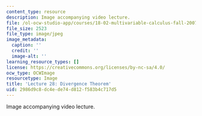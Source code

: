 ```yaml
---
content_type: resource
description: Image accompanying video lecture.
file: /ol-ocw-studio-app/courses/18-02-multivariable-calculus-fall-2007/2986d9c8dc4ede74d812f583b4c717d5_28.jpg
file_size: 2523
file_type: image/jpeg
image_metadata:
  caption: ''
  credit: ''
  image-alt: ''
learning_resource_types: []
license: https://creativecommons.org/licenses/by-nc-sa/4.0/
ocw_type: OCWImage
resourcetype: Image
title: 'Lecture 28: Divergence Theorem'
uid: 2986d9c8-dc4e-de74-d812-f583b4c717d5
---
```

Image accompanying video lecture.